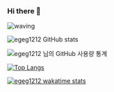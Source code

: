 ### Hi there 👋

<!--
**EGEG1212/egeg1212** is a ✨ _special_ ✨ repository because its `README.md` (this file) appears on your GitHub profile.

Here are some ideas to get you started:

- 🔭 I’m currently working on ...
- 🌱 I’m currently learning ...
- 👯 I’m looking to collaborate on ...
- 🤔 I’m looking for help with ...
- 💬 Ask me about ...
- 📫 How to reach me: ...
- 😄 Pronouns: ...
- ⚡ Fun fact: ...

REFERENCE <https://github.com/anuraghazra/github-readme-stats/blob/master/docs/readme_kr.md>
-->

<!-- ![header](https://capsule-render.vercel.app/api?type=wave&color=gradient&height=300&section=header&text=Hi there 👋&fontSize=90) -->
![waving](https://capsule-render.vercel.app/api?type=waving&height=200&text=Hello!&fontAlign=80&fontAlignY=40&color=gradient)


![egeg1212 GitHub stats](https://github-readme-stats.vercel.app/api?username=egeg1212&show_icons=true)

![egeg1212 님의 GitHub 사용량 통계](https://github-readme-stats.vercel.app/api?username=egeg1212&bg_color=30,e96443,904e95&title_color=fff&text_color=fff)


[![Top Langs](https://github-readme-stats.vercel.app/api/top-langs/?username=egeg1212&bg_color=30,e96443,904e95&title_color=fff&text_color=fff)](https://github.com/egeg1212/github-readme-stats)

[![egeg1212 wakatime stats](https://github-readme-stats.vercel.app/api/wakatime?username=egeg1212&bg_color=30,dd6efb,09eafd&title_color=fff&text_color=fff
)](https://github.com/egeg1212/github-readme-stats)








